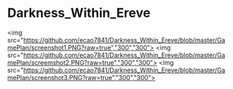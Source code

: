 # Darkness_Within_Ereve
<img src="https://github.com/ecao7841/Darkness_Within_Ereve/blob/master/GamePlan/screenshot1.PNG?raw=true","300","300">
<img src="https://github.com/ecao7841/Darkness_Within_Ereve/blob/master/GamePlan/screemshot2.PNG?raw=true","300","300">
<img src="https://github.com/ecao7841/Darkness_Within_Ereve/blob/master/GamePlan/screenshot3.PNG?raw=true","300","300">
